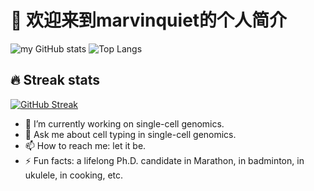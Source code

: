 # 👋 欢迎来到marvinquiet的个人简介 

![my GitHub stats](https://github-readme-stats.vercel.app/api?username=marvinquiet&theme=default&show_icons=true&locale=en&count_private=true) ![Top Langs](https://github-readme-stats.vercel.app/api/top-langs/?username=marvinquiet&layout=compact&hide=jupyter%20notebook)

## 🔥 Streak stats
[![GitHub Streak](https://github-readme-streak-stats.herokuapp.com/?user=marvinquiet)](https://git.io/streak-stats)

- 🔭 I’m currently working on single-cell genomics.
- 💬 Ask me about cell typing in single-cell genomics.
- 📫 How to reach me: let it be.
- ⚡ Fun facts: a lifelong Ph.D. candidate in Marathon, in badminton, in ukulele, in cooking, etc.
